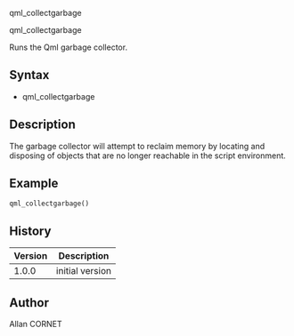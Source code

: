 



qml_collectgarbage


qml_collectgarbage

Runs the Qml garbage collector.

## Syntax

- qml_collectgarbage

## Description


  <p>The garbage collector will attempt to reclaim memory by locating and disposing of objects that are no longer reachable in the script environment.</p>


## Example

```Nelson
qml_collectgarbage()
```

## History

|Version|Description|
|------|------|
|1.0.0|initial version|


## Author

Allan CORNET



